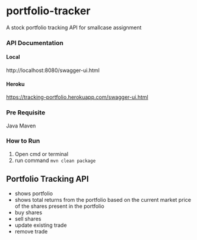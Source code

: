 # portfolio-tracker
A stock portfolio tracking API for smallcase assignment

### API Documentation

#### Local

http://localhost:8080/swagger-ui.html

#### Heroku

https://tracking-portfolio.herokuapp.com/swagger-ui.html


### Pre Requisite

Java
Maven


### How to Run
1) Open cmd or terminal
2) run command `mvn clean package`


## Portfolio Tracking API

- shows portfolio
- shows total returns from the portfolio based on the current market price of the shares present in the portfolio
- buy shares
- sell shares
- update existing trade
- remove trade 
